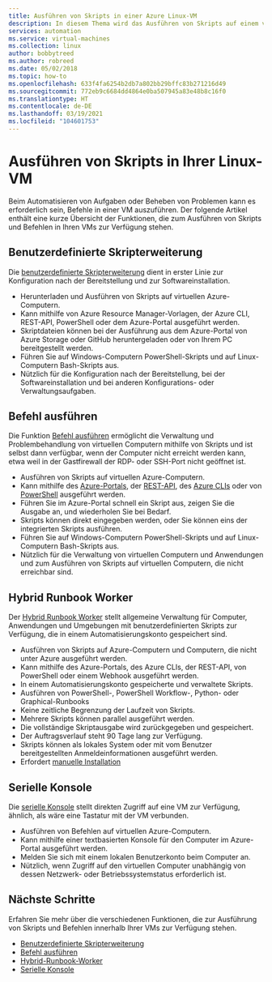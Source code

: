 ```yaml
---
title: Ausführen von Skripts in einer Azure Linux-VM
description: In diesem Thema wird das Ausführen von Skripts auf einem virtuellen Computer beschrieben.
services: automation
ms.service: virtual-machines
ms.collection: linux
author: bobbytreed
ms.author: robreed
ms.date: 05/02/2018
ms.topic: how-to
ms.openlocfilehash: 633f4fa6254b2db7a802bb29bffc83b271216d49
ms.sourcegitcommit: 772eb9c6684dd4864e0ba507945a83e48b8c16f0
ms.translationtype: HT
ms.contentlocale: de-DE
ms.lasthandoff: 03/19/2021
ms.locfileid: "104601753"
---
```

# <a name="run-scripts-in-your-linux-vm"></a>Ausführen von Skripts in Ihrer Linux-VM

Beim Automatisieren von Aufgaben oder Beheben von Problemen kann es erforderlich sein, Befehle in einer VM auszuführen. Der folgende Artikel enthält eine kurze Übersicht der Funktionen, die zum Ausführen von Skripts und Befehlen in Ihren VMs zur Verfügung stehen.

## <a name="custom-script-extension"></a>Benutzerdefinierte Skripterweiterung

Die [benutzerdefinierte Skripterweiterung](../extensions/custom-script-linux.md) dient in erster Linie zur Konfiguration nach der Bereitstellung und zur Softwareinstallation.

* Herunterladen und Ausführen von Skripts auf virtuellen Azure-Computern.
* Kann mithilfe von Azure Resource Manager-Vorlagen, der Azure CLI, REST-API, PowerShell oder dem Azure-Portal ausgeführt werden.
* Skriptdateien können bei der Ausführung aus dem Azure-Portal von Azure Storage oder GitHub heruntergeladen oder von Ihrem PC bereitgestellt werden.
* Führen Sie auf Windows-Computern PowerShell-Skripts und auf Linux-Computern Bash-Skripts aus.
* Nützlich für die Konfiguration nach der Bereitstellung, bei der Softwareinstallation und bei anderen Konfigurations- oder Verwaltungsaufgaben.

## <a name="run-command"></a>Befehl ausführen

Die Funktion [Befehl ausführen](run-command.md) ermöglicht die Verwaltung und Problembehandlung von virtuellen Computern mithilfe von Skripts und ist selbst dann verfügbar, wenn der Computer nicht erreicht werden kann, etwa weil in der Gastfirewall der RDP- oder SSH-Port nicht geöffnet ist.

* Ausführen von Skripts auf virtuellen Azure-Computern.
* Kann mithilfe des [Azure-Portals](run-command.md), der [REST-API](/rest/api/compute/virtual%20machines%20run%20commands/runcommand), des [Azure CLIs](/cli/azure/vm/run-command#az_vm_run_command_invoke) oder von [PowerShell](/powershell/module/az.compute/invoke-azvmruncommand) ausgeführt werden.
* Führen Sie im Azure-Portal schnell ein Skript aus, zeigen Sie die Ausgabe an, und wiederholen Sie bei Bedarf.
* Skripts können direkt eingegeben werden, oder Sie können eins der integrierten Skripts ausführen.
* Führen Sie auf Windows-Computern PowerShell-Skripts und auf Linux-Computern Bash-Skripts aus.
* Nützlich für die Verwaltung von virtuellen Computern und Anwendungen und zum Ausführen von Skripts auf virtuellen Computern, die nicht erreichbar sind.

## <a name="hybrid-runbook-worker"></a>Hybrid Runbook Worker

Der [Hybrid Runbook Worker](../../automation/automation-hybrid-runbook-worker.md) stellt allgemeine Verwaltung für Computer, Anwendungen und Umgebungen mit benutzerdefinierten Skripts zur Verfügung, die in einem Automatisierungskonto gespeichert sind.

* Ausführen von Skripts auf Azure-Computern und Computern, die nicht unter Azure ausgeführt werden.
* Kann mithilfe des Azure-Portals, des Azure CLIs, der REST-API, von PowerShell oder einem Webhook ausgeführt werden.
* In einem Automatisierungskonto gespeicherte und verwaltete Skripts.
* Ausführen von PowerShell-, PowerShell Workflow-, Python- oder Graphical-Runbooks
* Keine zeitliche Begrenzung der Laufzeit von Skripts.
* Mehrere Skripts können parallel ausgeführt werden.
* Die vollständige Skriptausgabe wird zurückgegeben und gespeichert.
* Der Auftragsverlauf steht 90 Tage lang zur Verfügung.
* Skripts können als lokales System oder mit vom Benutzer bereitgestellten Anmeldeinformationen ausgeführt werden.
* Erfordert [manuelle Installation](../../automation/automation-windows-hrw-install.md)

## <a name="serial-console"></a>Serielle Konsole

Die [serielle Konsole](/troubleshoot/azure/virtual-machines/serial-console-linux) stellt direkten Zugriff auf eine VM zur Verfügung, ähnlich, als wäre eine Tastatur mit der VM verbunden.

* Ausführen von Befehlen auf virtuellen Azure-Computern.
* Kann mithilfe einer textbasierten Konsole für den Computer im Azure-Portal ausgeführt werden.
* Melden Sie sich mit einem lokalen Benutzerkonto beim Computer an.
* Nützlich, wenn Zugriff auf den virtuellen Computer unabhängig von dessen Netzwerk- oder Betriebssystemstatus erforderlich ist.

## <a name="next-steps"></a>Nächste Schritte

Erfahren Sie mehr über die verschiedenen Funktionen, die zur Ausführung von Skripts und Befehlen innerhalb Ihrer VMs zur Verfügung stehen.

* [Benutzerdefinierte Skripterweiterung](../extensions/custom-script-linux.md)
* [Befehl ausführen](run-command.md)
* [Hybrid-Runbook-Worker](../../automation/automation-hybrid-runbook-worker.md)
* [Serielle Konsole](/troubleshoot/azure/virtual-machines/serial-console-linux)